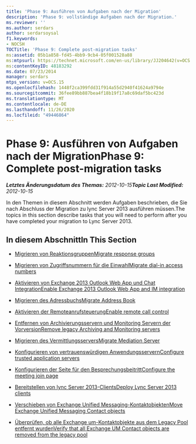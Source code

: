 ```yaml
---
title: 'Phase 9: Ausführen von Aufgaben nach der Migration'
description: 'Phase 9: vollständige Aufgaben nach der Migration.'
ms.reviewer: ''
ms.author: serdars
author: serdarsoysal
f1.keywords:
- NOCSH
TOCTitle: 'Phase 9: Complete post-migration tasks'
ms:assetid: 05b1a858-fd45-4bb9-9cb4-05f001528a88
ms:mtpsurl: https://technet.microsoft.com/en-us/library/JJ204642(v=OCS.15)
ms:contentKeyID: 48183292
ms.date: 07/23/2014
manager: serdars
mtps_version: v=OCS.15
ms.openlocfilehash: 1448f2ca399fdd31f914a55d2940f41624a9794e
ms.sourcegitcommit: 36fee89bb887bea4f18b19f17a8c69daf5bc423d
ms.translationtype: MT
ms.contentlocale: de-DE
ms.lasthandoff: 11/26/2020
ms.locfileid: "49446864"
---
```

# <a name="phase-9-complete-post-migration-tasks"></a><span data-ttu-id="ad37f-103">Phase 9: Ausführen von Aufgaben nach der Migration</span><span class="sxs-lookup"><span data-stu-id="ad37f-103">Phase 9: Complete post-migration tasks</span></span>

<div data-xmlns="http://www.w3.org/1999/xhtml">

<div class="topic" data-xmlns="http://www.w3.org/1999/xhtml" data-msxsl="urn:schemas-microsoft-com:xslt" data-cs="https://msdn.microsoft.com/">

<div data-asp="https://msdn2.microsoft.com/asp">



</div>

<div id="mainSection">

<div id="mainBody"><span data-ttu-id="ad37f-104">

<span> </span></span><span class="sxs-lookup"><span data-stu-id="ad37f-104">

<span> </span></span></span>

<span data-ttu-id="ad37f-105">_**Letztes Änderungsdatum des Themas:** 2012-10-15_</span><span class="sxs-lookup"><span data-stu-id="ad37f-105">_**Topic Last Modified:** 2012-10-15_</span></span>

<span data-ttu-id="ad37f-106">In den Themen in diesem Abschnitt werden Aufgaben beschrieben, die Sie nach Abschluss der Migration zu lync Server 2013 ausführen müssen.</span><span class="sxs-lookup"><span data-stu-id="ad37f-106">The topics in this section describe tasks that you will need to perform after you have completed your migration to Lync Server 2013.</span></span>

<div>

## <a name="in-this-section"></a><span data-ttu-id="ad37f-107">In diesem Abschnitt</span><span class="sxs-lookup"><span data-stu-id="ad37f-107">In This Section</span></span>

  - [<span data-ttu-id="ad37f-108">Migrieren von Reaktionsgruppen</span><span class="sxs-lookup"><span data-stu-id="ad37f-108">Migrate response groups</span></span>](migrate-response-groups.md)

  - [<span data-ttu-id="ad37f-109">Migrieren von Zugriffsnummern für die Einwahl</span><span class="sxs-lookup"><span data-stu-id="ad37f-109">Migrate dial-in access numbers</span></span>](migrate-dial-in-access-numbers.md)

  - [<span data-ttu-id="ad37f-110">Aktivieren von Exchange 2013 Outlook Web App und Chat Integration</span><span class="sxs-lookup"><span data-stu-id="ad37f-110">Enable Exchange 2013 Outlook Web App and IM integration</span></span>](enable-exchange-2013-outlook-web-app-and-im-integration.md)

  - [<span data-ttu-id="ad37f-111">Migrieren des Adressbuchs</span><span class="sxs-lookup"><span data-stu-id="ad37f-111">Migrate Address Book</span></span>](migrate-address-book.md)

  - [<span data-ttu-id="ad37f-112">Aktivieren der Remoteanrufsteuerung</span><span class="sxs-lookup"><span data-stu-id="ad37f-112">Enable remote call control</span></span>](enable-remote-call-control.md)

  - [<span data-ttu-id="ad37f-113">Entfernen von Archivierungsservern und Monitoring Servern der Vorversion</span><span class="sxs-lookup"><span data-stu-id="ad37f-113">Remove legacy Archiving and Monitoring servers</span></span>](remove-legacy-archiving-and-monitoring-servers.md)

  - [<span data-ttu-id="ad37f-114">Migrieren des Vermittlungsservers</span><span class="sxs-lookup"><span data-stu-id="ad37f-114">Migrate Mediation Server</span></span>](migrate-mediation-server.md)

  - [<span data-ttu-id="ad37f-115">Konfigurieren von vertrauenswürdigen Anwendungsservern</span><span class="sxs-lookup"><span data-stu-id="ad37f-115">Configure trusted application servers</span></span>](configure-trusted-application-servers.md)

  - [<span data-ttu-id="ad37f-116">Konfigurieren der Seite für den Besprechungsbeitritt</span><span class="sxs-lookup"><span data-stu-id="ad37f-116">Configure the meeting join page</span></span>](configure-the-meeting-join-page.md)

  - [<span data-ttu-id="ad37f-117">Bereitstellen von lync Server 2013-Clients</span><span class="sxs-lookup"><span data-stu-id="ad37f-117">Deploy Lync Server 2013 clients</span></span>](deploy-lync-server-2013-clients.md)

  - [<span data-ttu-id="ad37f-118">Verschieben von Exchange Unified Messaging-Kontaktobjekten</span><span class="sxs-lookup"><span data-stu-id="ad37f-118">Move Exchange Unified Messaging Contact objects</span></span>](move-exchange-unified-messaging-contact-objects.md)

  - [<span data-ttu-id="ad37f-119">Überprüfen, ob alle Exchange um-Kontaktobjekte aus dem Legacy Pool entfernt wurden</span><span class="sxs-lookup"><span data-stu-id="ad37f-119">Verify that all Exchange UM Contact objects are removed from the legacy pool</span></span>](verify-that-all-exchange-um-contact-objects-are-removed-from-the-legacy-pool.md)

<span data-ttu-id="ad37f-120"></div>

</div>

<span> </span>

</div>

</div>

</span><span class="sxs-lookup"><span data-stu-id="ad37f-120"></div>

</div>

<span> </span>

</div>

</div>

</span></span></div>

